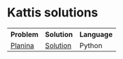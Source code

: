 # Kattis solutions

<table style="width:100%">
  <tr>
    <th> Problem </th>
    <th> Solution </th> 
    <th> Language </th>
  </tr>
  <tr>
    <td> <a href="https://kth.kattis.com/problems/planina">Planina</a> </td>
    <td> <a href="planina.py">Solution</a> </td>
    <td> Python </td>
  </tr>
  <tr>
  </tr>
</table>




